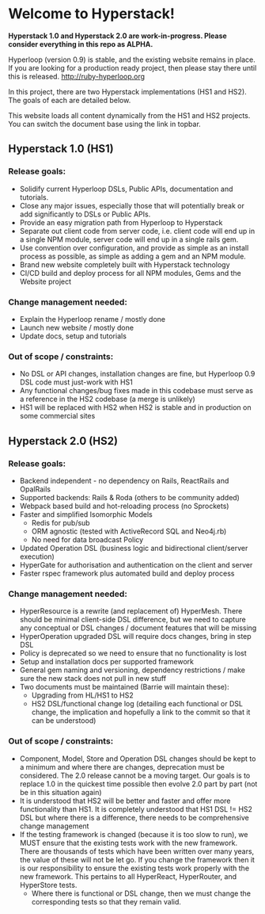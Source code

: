 # Welcome to Hyperstack!

**Hyperstack 1.0 and Hyperstack 2.0 are work-in-progress. Please consider everything in this repo as ALPHA.**

Hyperloop (version 0.9) is stable, and the existing website remains in place. If you are looking for a production ready project, then please stay there until this is released. http://ruby-hyperloop.org

In this project, there are two Hyperstack implementations (HS1 and HS2). The goals of each are detailed below.

This website loads all content dynamically from the HS1 and HS2 projects. You can switch the document base using the link in topbar.  

## Hyperstack 1.0 (HS1)

### Release goals:

+ Solidify current Hyperloop DSLs, Public APIs, documentation and tutorials.
+ Close any major issues, especially those that will potentially break or add significantly to DSLs or Public APIs.
+ Provide an easy migration path from Hyperloop to Hyperstack
+ Separate out client code from server code, i.e. client code will end up in a single NPM module, server code will end up in a single rails gem.  
+ Use convention over configuration, and provide as simple as an install process as possible, as simple as adding a gem and an NPM module.
+ Brand new website completely built with Hyperstack technology
+ CI/CD build and deploy process for all NPM modules, Gems and the Website project

### Change management needed:

+ Explain the Hyperloop rename / mostly done
+ Launch new website / mostly done
+ Update docs, setup and tutorials

### Out of scope / constraints:

+ No DSL or API changes, installation changes are fine, but Hyperloop 0.9 DSL code must just-work with HS1
+ Any functional changes/bug fixes made in this codebase must serve as a reference in the HS2 codebase (a merge is unlikely)
+ HS1 will be replaced with HS2 when HS2 is stable and in production on some commercial sites

## Hyperstack 2.0 (HS2)

### Release goals:

+ Backend independent - no dependency on Rails, ReactRails and OpalRails
+ Supported backends: Rails & Roda (others to be community added)
+ Webpack based build and hot-reloading process (no Sprockets)
+ Faster and simplified Isomorphic Models
  + Redis for pub/sub
  + ORM agnostic (tested with ActiveRecord SQL and Neo4j.rb)
  + No need for data broadcast Policy
+ Updated Operation DSL (business logic and bidirectional client/server execution)
+ HyperGate for authorisation and authentication on the client and server
+ Faster rspec framework plus automated build and deploy process

### Change management needed:

+ HyperResource is a rewrite (and replacement of) HyperMesh. There should be minimal client-side DSL difference, but we need to capture any conceptual or DSL changes / document features that will be missing
+ HyperOperation upgraded DSL will require docs changes, bring in step DSL
+ Policy is deprecated so we need to ensure that no functionality is lost
+ Setup and installation docs per supported framework
+ General gem naming and versioning, dependency restrictions / make sure the new stack does not pull in new stuff
+ Two documents must be maintained (Barrie will maintain these):
  + Upgrading from HL/HS1 to HS2
  + HS2 DSL/functional change log (detailing each functional or DSL change, the implication and hopefully a link to the commit so that it can be understood)

### Out of scope / constraints:

+ Component, Model, Store and Operation DSL changes should be kept to a minimum and where there are changes, deprecation must be considered.
The 2.0 release cannot be a moving target. Our goals is to replace 1.0 in the quickest time possible then evolve 2.0 part by part (not be in this situation again)
+ It is understood that HS2 will be better and faster and offer more functionality than HS1. It is completely understood that HS1 DSL != HS2 DSL but where there is a difference, there needs to be comprehensive change management
+ If the testing framework is changed (because it is too slow to run), we MUST ensure that the existing tests work with the new framework. There are thousands of tests which have been written over many years, the value of these will not be let go. If you change the framework then it is our responsibility to ensure the existing tests work properly with the new framework. This pertains to all HyperReact, HyperRouter, and HyperStore tests.
  + Where there is functional or DSL change, then we must change the corresponding tests so that they remain valid.

